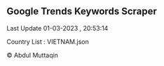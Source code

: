 

## Google Trends Keywords Scraper 
 
Last Update 01-03-2023 , 20:53:14

Country List :
VIETNAM.json



© Abdul Muttaqin 
